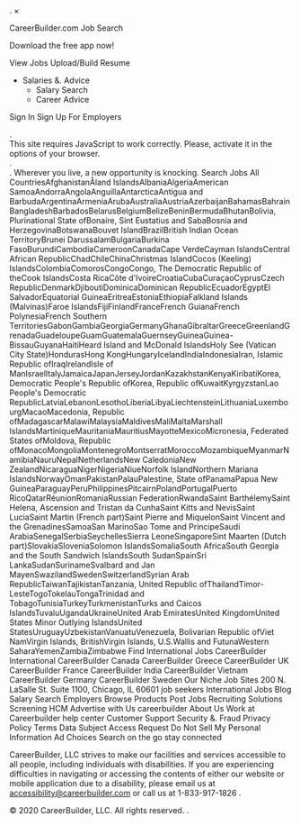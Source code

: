 <iframe src="https://www.googletagmanager.com/ns.html?id=GTM-MLFVGH" height="0" width="0" style="display:none;visibility:hidden"></iframe>. ×

CareerBuilder.com Job Search

Download the free app now!

View Jobs Upload/Build Resume

*   Salaries &. Advice
    *   Salary Search
    *   Career Advice

Sign In Sign Up For Employers <div class='bg-grey'>. <div class='container np center red b u'>This site requires JavaScript to work correctly. Please, activate it in the options of your browser.</div>. </div>. Wherever you live, a new opportunity is knocking. Search Jobs All CountriesAfghanistanÅland IslandsAlbaniaAlgeriaAmerican SamoaAndorraAngolaAnguillaAntarcticaAntigua and BarbudaArgentinaArmeniaArubaAustraliaAustriaAzerbaijanBahamasBahrainBangladeshBarbadosBelarusBelgiumBelizeBeninBermudaBhutanBolivia, Plurinational State ofBonaire, Sint Eustatius and SabaBosnia and HerzegovinaBotswanaBouvet IslandBrazilBritish Indian Ocean TerritoryBrunei DarussalamBulgariaBurkina FasoBurundiCambodiaCameroonCanadaCape VerdeCayman IslandsCentral African RepublicChadChileChinaChristmas IslandCocos (Keeling) IslandsColombiaComorosCongoCongo, The Democratic Republic of theCook IslandsCosta RicaCôte d'IvoireCroatiaCubaCuraçaoCyprusCzech RepublicDenmarkDjiboutiDominicaDominican RepublicEcuadorEgyptEl SalvadorEquatorial GuineaEritreaEstoniaEthiopiaFalkland Islands (Malvinas)Faroe IslandsFijiFinlandFranceFrench GuianaFrench PolynesiaFrench Southern TerritoriesGabonGambiaGeorgiaGermanyGhanaGibraltarGreeceGreenlandGrenadaGuadeloupeGuamGuatemalaGuernseyGuineaGuinea-BissauGuyanaHaitiHeard Island and McDonald IslandsHoly See (Vatican City State)HondurasHong KongHungaryIcelandIndiaIndonesiaIran, Islamic Republic ofIraqIrelandIsle of ManIsraelItalyJamaicaJapanJerseyJordanKazakhstanKenyaKiribatiKorea, Democratic People's Republic ofKorea, Republic ofKuwaitKyrgyzstanLao People's Democratic RepublicLatviaLebanonLesothoLiberiaLibyaLiechtensteinLithuaniaLuxembourgMacaoMacedonia, Republic ofMadagascarMalawiMalaysiaMaldivesMaliMaltaMarshall IslandsMartiniqueMauritaniaMauritiusMayotteMexicoMicronesia, Federated States ofMoldova, Republic ofMonacoMongoliaMontenegroMontserratMoroccoMozambiqueMyanmarNamibiaNauruNepalNetherlandsNew CaledoniaNew ZealandNicaraguaNigerNigeriaNiueNorfolk IslandNorthern Mariana IslandsNorwayOmanPakistanPalauPalestine, State ofPanamaPapua New GuineaParaguayPeruPhilippinesPitcairnPolandPortugalPuerto RicoQatarRéunionRomaniaRussian FederationRwandaSaint BarthélemySaint Helena, Ascension and Tristan da CunhaSaint Kitts and NevisSaint LuciaSaint Martin (French part)Saint Pierre and MiquelonSaint Vincent and the GrenadinesSamoaSan MarinoSao Tome and PrincipeSaudi ArabiaSenegalSerbiaSeychellesSierra LeoneSingaporeSint Maarten (Dutch part)SlovakiaSloveniaSolomon IslandsSomaliaSouth AfricaSouth Georgia and the South Sandwich IslandsSouth SudanSpainSri LankaSudanSurinameSvalbard and Jan MayenSwazilandSwedenSwitzerlandSyrian Arab RepublicTaiwanTajikistanTanzania, United Republic ofThailandTimor-LesteTogoTokelauTongaTrinidad and TobagoTunisiaTurkeyTurkmenistanTurks and Caicos IslandsTuvaluUgandaUkraineUnited Arab EmiratesUnited KingdomUnited States Minor Outlying IslandsUnited StatesUruguayUzbekistanVanuatuVenezuela, Bolivarian Republic ofViet NamVirgin Islands, BritishVirgin Islands, U.S.Wallis and FutunaWestern SaharaYemenZambiaZimbabwe Find International Jobs CareerBuilder International CareerBuilder Canada CareerBuilder Greece CareerBuilder UK CareerBuilder France CareerBuilder India CareerBuilder Vietnam CareerBuilder Germany CareerBuilder Sweden Our Niche Job Sites 200 N. LaSalle St. Suite 1100, Chicago, IL 60601 job seekers International Jobs Blog Salary Search Employers Browse Products Post Jobs Recruiting Solutions Screening HCM Advertise with Us careerbuilder About Us Work at Careerbuilder help center Customer Support Security &. Fraud Privacy Policy Terms Data Subject Access Request Do Not Sell My Personal Information Ad Choices Search on the go stay connected

CareerBuilder, LLC strives to make our facilities and services accessible to all people, including individuals with disabilities. If you are experiencing difficulties in navigating or accessing the contents of either our website or mobile application due to a disability, please email us at accessibility@careerbuilder.com or call us at 1-833-917-1826 .

© 2020 CareerBuilder, LLC. All rights reserved. <img height="1" width="1" style="display:none" src="https://www.facebook.com/tr?id=651028534974288&amp;ev=PageView&amp;noscript=1">.